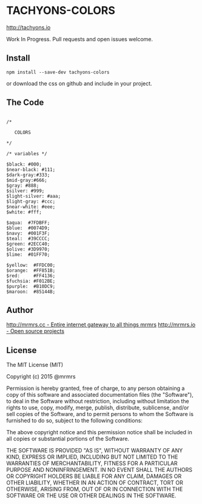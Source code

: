 # TACHYONS-COLORS

http://tachyons.io

Work In Progress. Pull requests and open issues welcome.

## Install
```
npm install --save-dev tachyons-colors
```
or download the css on github and include in your project.

## The Code
```

/*

   COLORS

*/

/* variables */

$black: #000;
$near-black: #111;
$dark-gray:#333;
$mid-gray:#666;
$gray: #888;
$silver: #999;
$light-silver: #aaa;
$light-gray: #ccc;
$near-white: #eee;
$white: #fff;

$aqua:  #7FDBFF;
$blue:  #0074D9;
$navy:  #001F3F;
$teal:  #39CCCC;
$green: #2ECC40;
$olive: #3D9970;
$lime:  #01FF70;

$yellow:  #FFDC00;
$orange:  #FF851B;
$red:     #FF4136;
$fuchsia: #F012BE;
$purple:  #B10DC9;
$maroon:  #85144B;
```

## Author

[http://mrmrs.cc - Entire internet gateway to all things mrmrs](http://mrmrs.cc)
[http://mrmrs.io - Open source projects](http://mrmrs.io)

## License

The MIT License (MIT)

Copyright (c) 2015 @mrmrs

Permission is hereby granted, free of charge, to any person obtaining a copy
of this software and associated documentation files (the "Software"), to deal
in the Software without restriction, including without limitation the rights
to use, copy, modify, merge, publish, distribute, sublicense, and/or sell
copies of the Software, and to permit persons to whom the Software is
furnished to do so, subject to the following conditions:

The above copyright notice and this permission notice shall be included in
all copies or substantial portions of the Software.

THE SOFTWARE IS PROVIDED "AS IS", WITHOUT WARRANTY OF ANY KIND, EXPRESS OR
IMPLIED, INCLUDING BUT NOT LIMITED TO THE WARRANTIES OF MERCHANTABILITY,
FITNESS FOR A PARTICULAR PURPOSE AND NONINFRINGEMENT. IN NO EVENT SHALL THE
AUTHORS OR COPYRIGHT HOLDERS BE LIABLE FOR ANY CLAIM, DAMAGES OR OTHER
LIABILITY, WHETHER IN AN ACTION OF CONTRACT, TORT OR OTHERWISE, ARISING FROM,
OUT OF OR IN CONNECTION WITH THE SOFTWARE OR THE USE OR OTHER DEALINGS IN
THE SOFTWARE.

